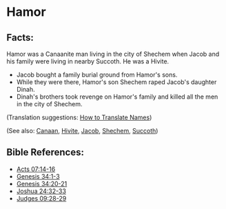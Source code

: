 # Hamor #

## Facts: ##

Hamor was a Canaanite man living in the city of Shechem when Jacob and his family were living in nearby Succoth. He was a Hivite.

* Jacob bought a family burial ground from Hamor's sons.
* While they were there, Hamor's son Shechem raped Jacob's daughter Dinah.
* Dinah's brothers took revenge on Hamor's family and killed all the men in the city of Shechem.

(Translation suggestions: [How to Translate Names](en/ta-vol1/translate/man/translate-names))

(See also: [Canaan](../other/canaan.md), [Hivite](../other/hivite.md), [Jacob](../other/jacob.md), [Shechem](../other/shechem.md), [Succoth](../other/succoth.md))

## Bible References: ##

* [Acts 07:14-16](en/tn/act/help/07/14)
* [Genesis 34:1-3](en/tn/gen/help/34/01)
* [Genesis 34:20-21](en/tn/gen/help/34/20)
* [Joshua 24:32-33](en/tn/jos/help/24/32)
* [Judges 09:28-29](en/tn/jdg/help/09/28)